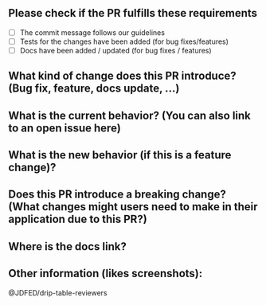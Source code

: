 # <!-- INPUT PR TITLE HERE -->

## **Please check if the PR fulfills these requirements**

- [ ] The commit message follows our guidelines
- [ ] Tests for the changes have been added (for bug fixes/features)
- [ ] Docs have been added / updated (for bug fixes / features)

## **What kind of change does this PR introduce?** (Bug fix, feature, docs update, ...)

## **What is the current behavior?** (You can also link to an **open issue** here)

## **What is the new behavior (if this is a feature change)?**

## **Does this PR introduce a breaking change?** (What changes might users need to make in their application due to this PR?)

## **Where is the docs link?**

<!--
- Pick and complete:

- https://drip-table.jd.com/
- http://localhost:8000/
- http://test1.drip-table.jd.com/
-->

## **Other information (likes screenshots):**

@JDFED/drip-table-reviewers
